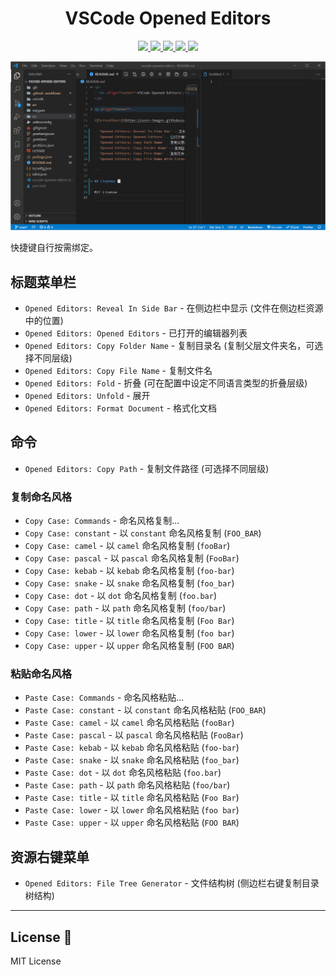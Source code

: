 <p>
  <h1 align="center">VSCode Opened Editors</h1>
</p>

<p align="center">
  <a href="https://github.com/xianghongai/vscode-opened-editors">
    <img src="https://img.shields.io/github/repo-size/xianghongai/vscode-opened-editors?color=4ac51c&style=plastic&?cacheSeconds=3600">
  </a>
  <a href="https://marketplace.visualstudio.com/items?itemName=nicholashsiang.vscode-opened-editors">
    <img src="https://img.shields.io/visual-studio-marketplace/v/nicholashsiang.vscode-opened-editors?color=%234ac51c&style=plastic&?cacheSeconds=3600">
  </a>
  <a href="https://marketplace.visualstudio.com/items?itemName=nicholashsiang.vscode-opened-editors">
    <img src="https://img.shields.io/visual-studio-marketplace/d/nicholashsiang.vscode-opened-editors?color=4ac51c&style=plastic&?cacheSeconds=3600">
  </a>
  <a href="https://marketplace.visualstudio.com/items?itemName=nicholashsiang.vscode-opened-editors">
    <img src="https://img.shields.io/visual-studio-marketplace/r/nicholashsiang.vscode-opened-editors?color=4ac51c&style=plastic&?cacheSeconds=3600">
  </a>
  <a href="https://marketplace.visualstudio.com/items?itemName=nicholashsiang.vscode-opened-editors">
    <img src="https://img.shields.io/github/license/xianghongai/vscode-opened-editors?color=4ac51c&style=plastic&?cacheSeconds=3600">
  </a>
</p>

![ScreenShots](https://raw.githubusercontent.com/caringrun/assets/master/vscode-opened-editors.gif)

快捷键自行按需绑定。

## 标题菜单栏

- `Opened Editors: Reveal In Side Bar` - 在侧边栏中显示 (文件在侧边栏资源中的位置)
- `Opened Editors: Opened Editors` - 已打开的编辑器列表
- `Opened Editors: Copy Folder Name` - 复制目录名 (复制父层文件夹名，可选择不同层级)
- `Opened Editors: Copy File Name` - 复制文件名
- `Opened Editors: Fold` - 折叠 (可在配置中设定不同语言类型的折叠层级)
- `Opened Editors: Unfold` - 展开
- `Opened Editors: Format Document` - 格式化文档

## 命令

- `Opened Editors: Copy Path` - 复制文件路径 (可选择不同层级)

### 复制命名风格

- `Copy Case: Commands` - 命名风格复制...
- `Copy Case: constant` - 以 `constant` 命名风格复制 (`FOO_BAR`)
- `Copy Case: camel` - 以 `camel` 命名风格复制 (`fooBar`)
- `Copy Case: pascal` - 以 `pascal` 命名风格复制 (`FooBar`)
- `Copy Case: kebab` - 以 `kebab` 命名风格复制 (`foo-bar`)
- `Copy Case: snake` - 以 `snake` 命名风格复制 (`foo_bar`)
- `Copy Case: dot` - 以 `dot` 命名风格复制 (`foo.bar`)
- `Copy Case: path` - 以 `path` 命名风格复制 (`foo/bar`)
- `Copy Case: title` - 以 `title` 命名风格复制 (`Foo Bar`)
- `Copy Case: lower` - 以 `lower` 命名风格复制 (`foo bar`)
- `Copy Case: upper` - 以 `upper` 命名风格复制 (`FOO BAR`)

### 粘贴命名风格

- `Paste Case: Commands` - 命名风格粘贴...
- `Paste Case: constant` - 以 `constant` 命名风格粘贴 (`FOO_BAR`)
- `Paste Case: camel` - 以 `camel` 命名风格粘贴 (`fooBar`)
- `Paste Case: pascal` - 以 `pascal` 命名风格粘贴 (`FooBar`)
- `Paste Case: kebab` - 以 `kebab` 命名风格粘贴 (`foo-bar`)
- `Paste Case: snake` - 以 `snake` 命名风格粘贴 (`foo_bar`)
- `Paste Case: dot` - 以 `dot` 命名风格粘贴 (`foo.bar`)
- `Paste Case: path` - 以 `path` 命名风格粘贴 (`foo/bar`)
- `Paste Case: title` - 以 `title` 命名风格粘贴 (`Foo Bar`)
- `Paste Case: lower` - 以 `lower` 命名风格粘贴 (`foo bar`)
- `Paste Case: upper` - 以 `upper` 命名风格粘贴 (`FOO BAR`)

## 资源右键菜单

- `Opened Editors: File Tree Generator` - 文件结构树 (侧边栏右键复制目录树结构)

---

## License 📃

MIT License

<!-- [package.json - contributes/configuration/properties](https://github.com/microsoft/vscode/blob/main/src/vs/workbench/api/common/configurationExtensionPoint.ts) -->